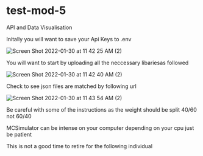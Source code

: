 # test-mod-5

API and Data Visualisation

Initally you will want to save your Api Keys to .env 


![Screen Shot 2022-01-30 at 11 42 25 AM (2)](https://user-images.githubusercontent.com/95396568/151693279-4b106ec8-a310-4bef-80fe-d70066f2b578.png)

You will want to start by uploading all the neccessary libariesas followed


![Screen Shot 2022-01-30 at 11 42 40 AM (2)](https://user-images.githubusercontent.com/95396568/151693350-b5efa90d-e874-489c-9da2-8594c7eb7179.png)


Check to see json files are matched by following url 


![Screen Shot 2022-01-30 at 11 43 54 AM (2)](https://user-images.githubusercontent.com/95396568/151693419-7f7543d1-5694-4479-8a67-b69d29300e16.png)


Be careful with some of the instructions as the weight should be split 40/60 not 60/40 

MCSimulator can be intense on your computer depending on your cpu just be patient

This is not a good time to retire for the following individual 
